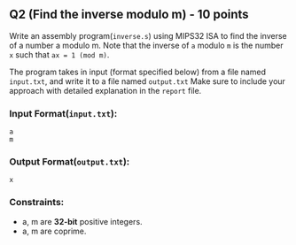 ## Q2 (Find the inverse modulo m) - 10 points
Write an assembly program(`inverse.s`) using MIPS32 ISA to find the inverse of a number a modulo m. Note that the inverse of `a` modulo `m` is the number `x` such that `ax = 1 (mod m)`. 

The program takes in input (format specified below) from a file named `input.txt`, and write it to a file named `output.txt`
Make sure to include your approach with detailed explanation in the `report` file.

### Input Format(`input.txt`):
```
a 
m
```

### Output Format(`output.txt`):
```
x 
```

### Constraints:
* a, m are __32-bit__ positive integers.
* a, m are coprime.